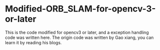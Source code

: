 # Modified-ORB_SLAM-for-opencv-3-or-later

This is the code modified for opencv3 or later, and a exception handling code was written here.
The origin code was written by Gao xiang, you can learn it by reading his blogs.
